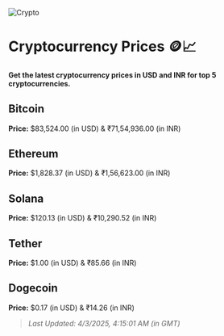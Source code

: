 
![Crypto](https://www.techguide.com.au/wp-content/uploads/2020/11/crypto3.jpeg)

# Cryptocurrency Prices 🪙📈

#### Get the latest cryptocurrency prices in USD and INR for top 5 cryptocurrencies.

## Bitcoin

**Price:** $83,524.00 (in USD) & ₹71,54,936.00 (in INR)

## Ethereum

**Price:** $1,828.37 (in USD) & ₹1,56,623.00 (in INR)

## Solana

**Price:** $120.13 (in USD) & ₹10,290.52 (in INR)

## Tether

**Price:** $1.00 (in USD) & ₹85.66 (in INR)

## Dogecoin

**Price:** $0.17 (in USD) & ₹14.26 (in INR)

> _Last Updated: 4/3/2025, 4:15:01 AM (in GMT)_
